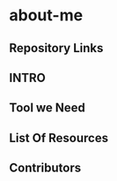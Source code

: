 # about-me

## Repository Links


## INTRO



## Tool we Need




## List Of Resources


## Contributors



